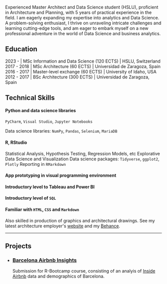 Experienced Master Architect and Data Science student (HSLU), proficient in Architecture and Planning, with 5 years of practical experience in the field. I am eagerly expanding my expertise into analytics and Data Science. A problem-solving enthusiast, I thrive on unraveling intricate challenges and learning cutting-edge tools, and am eager to embark myself on a new professional adventure in the world of Data Science and business analytics.

## Education

2023 -  | MSc Information and Data Science (120 ECTS) | HSLU, Switzerland			       		
2017 - 2018  | MSc Architecture (60 ECTS)	| Universidad de Zaragoza, Spain
2016 - 2017 | Master-level exchange (60 ECTS)    | University of Idaho, USA 	
2012 - 2017 | BSc Architecture (300 ECTS)        | Universidad de Zaragoza, Spain

## Technical Skills

#### Python and data science libraries
`PyCharm`, `Visual Studio`, `Jupyter Notebooks`

Data science libraries: `NumPy`, `Pandas`, `Selenium`, `MariaDB`

#### R, RStudio
Statistical Analysis, Hypothesis Testing, Regression Models, etc
Explorative Data Science and Visualization
Data science packages: `Tidyverse`, `ggplot2`, `Plotly`
Reporting in `RMarkdown`
      
#### App prototyping in visual programming environment
      
#### Introductory level to Tableau and Power BI

#### Introductory level of `SQL`
  
#### Familiar with `HTML`, `CSS` and `Markdown`

Also skilled in production of graphics and architectural drawings. See my latest architecture employer's [website](https://www.scopearch.ch/) and my [Behance](https://www.scopearch.ch/).
      
***

## Projects

- ### [Barcelona Airbnb Insights](https://github.com/leinadher/RB01_AirBnB_TwoCities)
  Submission for R-Bootcamp course, consisting of an analyis of [Inside Airbnb](http://insideairbnb.com/) data and demographics of Barcelona.
